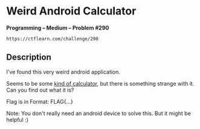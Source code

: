 # Weird Android Calculator

**Programming – Medium – Problem #290**

`https://ctflearn.com/challenge/290`


## Description

I've found this very weird android application.

Seems to be some [kind of calculator](./extra/WeirdCalculator.apk), but there
is something strange with it. Can you find out what it is?

Flag is in Format: FLAG{...}

Note: You don't really need an android device to solve this. But it might be
helpful :)
